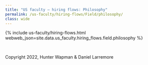 ```yaml
---
title: "US faculty — hiring flows: Philosophy"
permalink: /us-faculty/hiring-flows/Field/philosophy/
class: wide
---
```


{% include us-faculty/hiring-flows.html webweb_json=site.data.us_faculty.hiring_flows.field.philosophy %}

<br>

Copyright 2022, Hunter Wapman & Daniel Larremore
